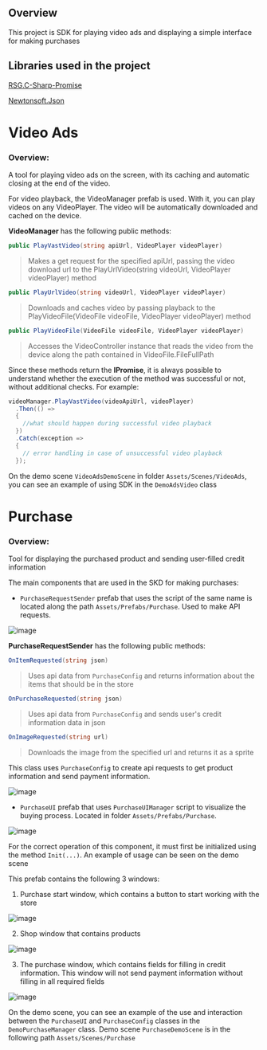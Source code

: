## Overview
This project is SDK for playing video ads and displaying a simple interface for making purchases

## Libraries used in the project
[RSG.C-Sharp-Promise](https://github.com/Real-Serious-Games/C-Sharp-Promise)

[Newtonsoft.Json](https://github.com/JamesNK/Newtonsoft.Json)

# Video Ads

### Overview:
A tool for playing video ads on the screen, with its caching and automatic closing at the end of the video.

For video playback, the VideoManager prefab is used. With it, you can play videos on any VideoPlayer. The video will be automatically downloaded and cached on the device.

**VideoManager** has the following public methods:
```c#
public PlayVastVideo(string apiUrl, VideoPlayer videoPlayer)
```
>Makes a get request for the specified apiUrl, passing the video download url to the PlayUrlVideo(string videoUrl, VideoPlayer videoPlayer) method
```c#
public PlayUrlVideo(string videoUrl, VideoPlayer videoPlayer)
```
>Downloads and caches video by passing playback to the PlayVideoFile(VideoFile videoFile, VideoPlayer videoPlayer) method
```c#
public PlayVideoFile(VideoFile videoFile, VideoPlayer videoPlayer)
```
>Accesses the VideoController instance that reads the video from the device along the path contained in VideoFile.FileFullPath

Since these methods return the **IPromise**, it is always possible to understand whether the execution of the method was successful or not, without additional checks. For example:
```c#
videoManager.PlayVastVideo(videoApiUrl, videoPlayer)
  .Then(() =>
  {
    //what should happen during successful video playback
  })
  .Catch(exception =>
  {
    // error handling in case of unsuccessful video playback
  });
```
On the demo scene ``VideoAdsDemoScene`` in folder ```Assets/Scenes/VideoAds```, you can see an example of using SDK in the ```DemoAdsVideo``` class

# Purchase
### Overview:
Tool for displaying the purchased product and sending user-filled credit information

The main components that are used in the SKD for making purchases:

 - ```PurchaseRequestSender``` prefab that uses the script of the same name is located along the path ```Assets/Prefabs/Purchase```. 
Used to make API requests.

![image](https://user-images.githubusercontent.com/51063161/175549706-b7f0a603-e036-46b8-8865-d6e0f65b60a5.png)

**PurchaseRequestSender** has the following public methods:

```c# 
OnItemRequested(string json) 
```
> Uses api data from ```PurchaseConfig``` and returns information about the items that should be in the store

```c# 
OnPurchaseRequested(string json) 
```
> Uses api data from ```PurchaseConfig``` and sends user's credit information data in json

```c# 
OnImageRequested(string url) 
```
> Downloads the image from the specified url and returns it as a sprite

This class uses ```PurchaseConfig``` to create api requests to get product information and send payment information.

![image](https://user-images.githubusercontent.com/51063161/175549757-138cf3cc-e897-4da8-b99b-1b269fed1eb0.png)

- ```PurchaseUI``` prefab that uses ```PurchaseUIManager``` script to visualize the buying process. Located in folder ```Assets/Prefabs/Purchase```.

![image](https://user-images.githubusercontent.com/51063161/175550701-800bb76f-3a47-45dd-8213-ac3a32ea9651.png)

For the correct operation of this component, it must first be initialized using the method ```Init(...)```. An example of usage can be seen on the demo scene

This prefab contains the following 3 windows:
1. Purchase start window, which contains a button to start working with the store

![image](https://user-images.githubusercontent.com/51063161/175552550-cd8d1f2d-1365-45fd-8f6c-eb34b2aeb0c3.png)

2. Shop window that contains products

![image](https://user-images.githubusercontent.com/51063161/175552451-98d06722-2158-4033-b698-a24d6a9404f1.png)

3. The purchase window, which contains fields for filling in credit information. This window will not send payment information without filling in all required fields

![image](https://user-images.githubusercontent.com/51063161/175552177-60155903-0975-4830-a244-59c721d83e9e.png)

On the demo scene, you can see an example of the use and interaction between the ```PurchaseUI``` and ```PurchaseConfig``` classes in the ```DemoPurchaseManager``` class. Demo scene ```PurchaseDemoScene``` is in the following path ```Assets/Scenes/Purchase```

